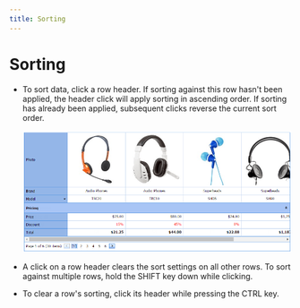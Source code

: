 ```yaml
---
title: Sorting
---
```

# Sorting
* To sort data, click a row header. If sorting against this row hasn't been applied, the header click will apply sorting in ascending order. If sorting has already been applied, subsequent clicks reverse the current sort order.
	
	![eud-verticalgrid-sorting](../../images/img128957.png)
* A click on a row header clears the sort settings on all other rows. To sort against multiple rows, hold the SHIFT key down while clicking.
* To clear a row's sorting, click its header while pressing the CTRL key.